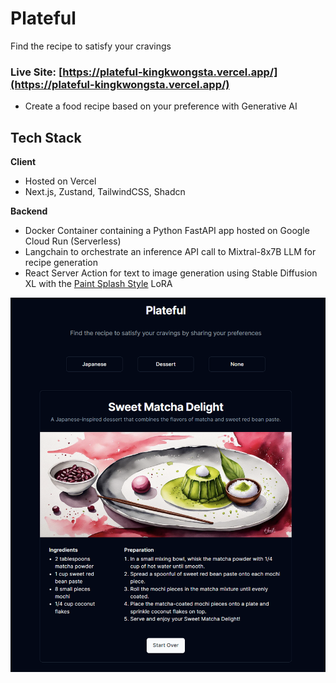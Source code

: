 # Plateful
Find the recipe to satisfy your cravings
### Live Site: [https://plateful-kingkwongsta.vercel.app/](https://plateful-kingkwongsta.vercel.app/)

- Create a food recipe based on your preference with Generative AI

## Tech Stack

**Client**
- Hosted on Vercel
- Next.js, Zustand, TailwindCSS, Shadcn

**Backend**
- Docker Container containing a Python FastAPI app hosted on Google Cloud Run (Serverless)
- Langchain to orchestrate an inference API call to Mixtral-8x7B LLM for recipe generation
- React Server Action for text to image generation using Stable Diffusion XL with the [Paint Splash Style](https://civitai.com/models/140335/sdxl-paint-splash-style) LoRA
 
 

  
![app screenshot2](https://github.com/kingkwongsta/plateful/blob/main/client/public/Screenshot%202024-03-17%20170001.png?raw=true)
